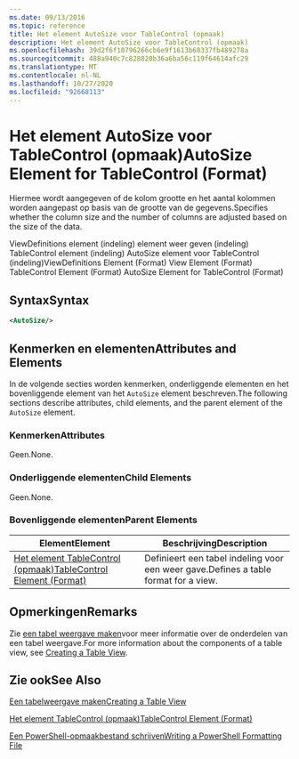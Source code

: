 ```yaml
---
ms.date: 09/13/2016
ms.topic: reference
title: Het element AutoSize voor TableControl (opmaak)
description: Het element AutoSize voor TableControl (opmaak)
ms.openlocfilehash: 39d2f6f10796266cb6e9f1613b68337fb489278a
ms.sourcegitcommit: 488a940c7c828820b36a6ba56c119f64614afc29
ms.translationtype: MT
ms.contentlocale: nl-NL
ms.lasthandoff: 10/27/2020
ms.locfileid: "92668113"
---
```

# <a name="autosize-element-for-tablecontrol-format"></a><span data-ttu-id="91a30-103">Het element AutoSize voor TableControl (opmaak)</span><span class="sxs-lookup"><span data-stu-id="91a30-103">AutoSize Element for TableControl (Format)</span></span>

<span data-ttu-id="91a30-104">Hiermee wordt aangegeven of de kolom grootte en het aantal kolommen worden aangepast op basis van de grootte van de gegevens.</span><span class="sxs-lookup"><span data-stu-id="91a30-104">Specifies whether the column size and the number of columns are adjusted based on the size of the data.</span></span>

<span data-ttu-id="91a30-105">ViewDefinitions element (indeling) element weer geven (indeling) TableControl element (indeling) AutoSize element voor TableControl (indeling)</span><span class="sxs-lookup"><span data-stu-id="91a30-105">ViewDefinitions Element (Format) View Element (Format) TableControl Element (Format) AutoSize Element for TableControl (Format)</span></span>

## <a name="syntax"></a><span data-ttu-id="91a30-106">Syntax</span><span class="sxs-lookup"><span data-stu-id="91a30-106">Syntax</span></span>

```xml
<AutoSize/>
```

## <a name="attributes-and-elements"></a><span data-ttu-id="91a30-107">Kenmerken en elementen</span><span class="sxs-lookup"><span data-stu-id="91a30-107">Attributes and Elements</span></span>

<span data-ttu-id="91a30-108">In de volgende secties worden kenmerken, onderliggende elementen en het bovenliggende element van het `AutoSize` element beschreven.</span><span class="sxs-lookup"><span data-stu-id="91a30-108">The following sections describe attributes, child elements, and the parent element of the `AutoSize` element.</span></span>

### <a name="attributes"></a><span data-ttu-id="91a30-109">Kenmerken</span><span class="sxs-lookup"><span data-stu-id="91a30-109">Attributes</span></span>

<span data-ttu-id="91a30-110">Geen.</span><span class="sxs-lookup"><span data-stu-id="91a30-110">None.</span></span>

### <a name="child-elements"></a><span data-ttu-id="91a30-111">Onderliggende elementen</span><span class="sxs-lookup"><span data-stu-id="91a30-111">Child Elements</span></span>

<span data-ttu-id="91a30-112">Geen.</span><span class="sxs-lookup"><span data-stu-id="91a30-112">None.</span></span>

### <a name="parent-elements"></a><span data-ttu-id="91a30-113">Bovenliggende elementen</span><span class="sxs-lookup"><span data-stu-id="91a30-113">Parent Elements</span></span>

|<span data-ttu-id="91a30-114">Element</span><span class="sxs-lookup"><span data-stu-id="91a30-114">Element</span></span>|<span data-ttu-id="91a30-115">Beschrijving</span><span class="sxs-lookup"><span data-stu-id="91a30-115">Description</span></span>|
|-------------|-----------------|
|[<span data-ttu-id="91a30-116">Het element TableControl (opmaak)</span><span class="sxs-lookup"><span data-stu-id="91a30-116">TableControl Element (Format)</span></span>](./tablecontrol-element-format.md)|<span data-ttu-id="91a30-117">Definieert een tabel indeling voor een weer gave.</span><span class="sxs-lookup"><span data-stu-id="91a30-117">Defines a table format for a view.</span></span>|

## <a name="remarks"></a><span data-ttu-id="91a30-118">Opmerkingen</span><span class="sxs-lookup"><span data-stu-id="91a30-118">Remarks</span></span>

<span data-ttu-id="91a30-119">Zie [een tabel weergave maken](./creating-a-table-view.md)voor meer informatie over de onderdelen van een tabel weergave.</span><span class="sxs-lookup"><span data-stu-id="91a30-119">For more information about the components of a table view, see [Creating a Table View](./creating-a-table-view.md).</span></span>

## <a name="see-also"></a><span data-ttu-id="91a30-120">Zie ook</span><span class="sxs-lookup"><span data-stu-id="91a30-120">See Also</span></span>

[<span data-ttu-id="91a30-121">Een tabelweergave maken</span><span class="sxs-lookup"><span data-stu-id="91a30-121">Creating a Table View</span></span>](./creating-a-table-view.md)

[<span data-ttu-id="91a30-122">Het element TableControl (opmaak)</span><span class="sxs-lookup"><span data-stu-id="91a30-122">TableControl Element (Format)</span></span>](./tablecontrol-element-format.md)

[<span data-ttu-id="91a30-123">Een PowerShell-opmaakbestand schrijven</span><span class="sxs-lookup"><span data-stu-id="91a30-123">Writing a PowerShell Formatting File</span></span>](./writing-a-powershell-formatting-file.md)
